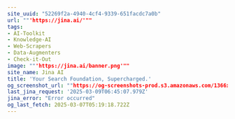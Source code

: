 ```yaml
---
site_uuid: "52269f2a-4940-4cf4-9339-651facdc7a0b"
url: ""'https://jina.ai/'""
tags:
- AI-Toolkit
- Knowledge-AI
- Web-Scrapers
- Data-Augmenters
- Check-it-Out
image: ""'https://jina.ai/banner.png'""
site_name: Jina AI
title: 'Your Search Foundation, Supercharged.'
og_screenshot_url: ""https://og-screenshots-prod.s3.amazonaws.com/1366x768/80/false/51b018eb015cd7ca4b2ad06a1dbb46f675beb02958a04e29c168cd8aee9dd01e.jpeg""
last_jina_request: '2025-03-09T06:45:07.979Z'
jina_error: "Error occurred"
og_last_fetch: 2025-03-07T05:19:18.722Z
---
```


